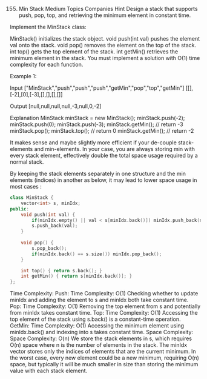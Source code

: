 155. Min Stack
Medium
Topics
Companies
Hint
Design a stack that supports push, pop, top, and retrieving the minimum element in constant time.

Implement the MinStack class:

MinStack() initializes the stack object.
void push(int val) pushes the element val onto the stack.
void pop() removes the element on the top of the stack.
int top() gets the top element of the stack.
int getMin() retrieves the minimum element in the stack.
You must implement a solution with O(1) time complexity for each function.

 

Example 1:

Input
["MinStack","push","push","push","getMin","pop","top","getMin"]
[[],[-2],[0],[-3],[],[],[],[]]

Output
[null,null,null,null,-3,null,0,-2]

Explanation
MinStack minStack = new MinStack();
minStack.push(-2);
minStack.push(0);
minStack.push(-3);
minStack.getMin(); // return -3
minStack.pop();
minStack.top();    // return 0
minStack.getMin(); // return -2

It makes sense and maybe slightly more efficient if your de-couple stack-elements and min-elements. In your case, you are always storing min with every stack element, effectively double the total space usage required by a normal stack.

By keeping the stack elements separately in one structure and the min elements (indices) in another as below, it may lead to lower space usage in most cases :
```cpp
class MinStack {
    vector<int> s, minIdx;
public:
    void push(int val) {
        if(minIdx.empty() || val < s[minIdx.back()]) minIdx.push_back(s.size());
        s.push_back(val);
    }
    
    void pop() {
        s.pop_back();
        if(minIdx.back() == s.size()) minIdx.pop_back();
    }

    int top() { return s.back(); }
    int getMin() { return s[minIdx.back()]; }
};
```
Time Complexity:
Push:
Time Complexity: O(1)
Checking whether to update minIdx and adding the element to s and minIdx both take constant time.
Pop:
Time Complexity: O(1)
Removing the top element from s and potentially from minIdx takes constant time.
Top:
Time Complexity: O(1)
Accessing the top element of the stack using s.back() is a constant-time operation.
GetMin:
Time Complexity: O(1)
Accessing the minimum element using minIdx.back() and indexing into s takes constant time.
Space Complexity:
Space Complexity: O(n)
We store the stack elements in s, which requires O(n) space where n is the number of elements in the stack.
The minIdx vector stores only the indices of elements that are the current minimum. In the worst case, every new element could be a new minimum, requiring O(n) space, but typically it will be much smaller in size than storing the minimum value with each stack element.
